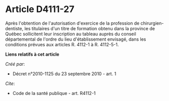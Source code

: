 # Article D4111-27

Après l'obtention de l'autorisation d'exercice de la profession de chirurgien-dentiste, les titulaires d'un titre de
formation obtenu dans la province de Québec sollicitent leur inscription au tableau auprès du conseil départemental de
l'ordre du lieu d'établissement envisagé, dans les conditions prévues aux articles R. 4112-1 à R. 4112-5-1.

**Liens relatifs à cet article**

_Créé par_:

  - Décret n°2010-1125 du 23 septembre 2010 - art. 1

_Cite_:

  - Code de la santé publique - art. R4112-1
